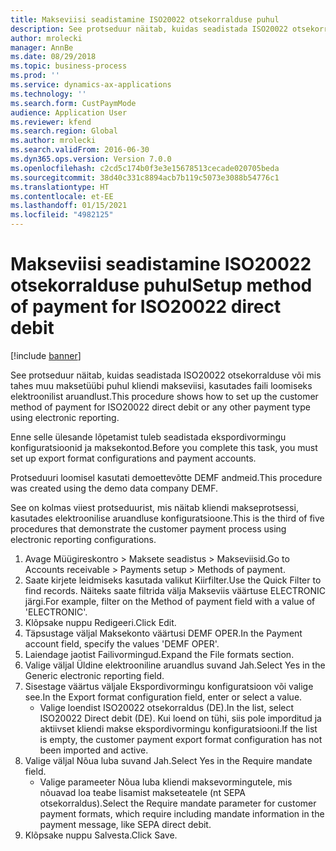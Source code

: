 ```yaml
---
title: Makseviisi seadistamine ISO20022 otsekorralduse puhul
description: See protseduur näitab, kuidas seadistada ISO20022 otsekorralduse või mis tahes muu maksetüübi puhul kliendi makseviisi, kasutades faili loomiseks elektroonilist aruandlust.
author: mrolecki
manager: AnnBe
ms.date: 08/29/2018
ms.topic: business-process
ms.prod: ''
ms.service: dynamics-ax-applications
ms.technology: ''
ms.search.form: CustPaymMode
audience: Application User
ms.reviewer: kfend
ms.search.region: Global
ms.author: mrolecki
ms.search.validFrom: 2016-06-30
ms.dyn365.ops.version: Version 7.0.0
ms.openlocfilehash: c2cd5c174b0f3e3e15678513cecade020705beda
ms.sourcegitcommit: 38d40c331c8894acb7b119c5073e3088b54776c1
ms.translationtype: HT
ms.contentlocale: et-EE
ms.lasthandoff: 01/15/2021
ms.locfileid: "4982125"
---
```

# <a name="setup-method-of-payment-for-iso20022-direct-debit"></a><span data-ttu-id="d3e12-103">Makseviisi seadistamine ISO20022 otsekorralduse puhul</span><span class="sxs-lookup"><span data-stu-id="d3e12-103">Setup method of payment for ISO20022 direct debit</span></span>

[!include [banner](../../includes/banner.md)]

<span data-ttu-id="d3e12-104">See protseduur näitab, kuidas seadistada ISO20022 otsekorralduse või mis tahes muu maksetüübi puhul kliendi makseviisi, kasutades faili loomiseks elektroonilist aruandlust.</span><span class="sxs-lookup"><span data-stu-id="d3e12-104">This procedure shows how to set up the customer method of payment for ISO20022 direct debit or any other payment type using electronic reporting.</span></span> 



<span data-ttu-id="d3e12-105">Enne selle ülesande lõpetamist tuleb seadistada ekspordivormingu konfiguratsioonid ja maksekontod.</span><span class="sxs-lookup"><span data-stu-id="d3e12-105">Before you complete this task, you must set up export format configurations and payment accounts.</span></span>



<span data-ttu-id="d3e12-106">Protseduuri loomisel kasutati demoettevõtte DEMF andmeid.</span><span class="sxs-lookup"><span data-stu-id="d3e12-106">This procedure was created using the demo data company DEMF.</span></span>



<span data-ttu-id="d3e12-107">See on kolmas viiest protseduurist, mis näitab kliendi makseprotsessi, kasutades elektroonilise aruandluse konfiguratsioone.</span><span class="sxs-lookup"><span data-stu-id="d3e12-107">This is the third of five procedures that demonstrate the customer payment process using electronic reporting configurations.</span></span>

1. <span data-ttu-id="d3e12-108">Avage Müügireskontro > Maksete seadistus > Makseviisid.</span><span class="sxs-lookup"><span data-stu-id="d3e12-108">Go to Accounts receivable > Payments setup > Methods of payment.</span></span>
2. <span data-ttu-id="d3e12-109">Saate kirjete leidmiseks kasutada valikut Kiirfilter.</span><span class="sxs-lookup"><span data-stu-id="d3e12-109">Use the Quick Filter to find records.</span></span> <span data-ttu-id="d3e12-110">Näiteks saate filtrida välja Makseviis väärtuse ELECTRONIC järgi.</span><span class="sxs-lookup"><span data-stu-id="d3e12-110">For example, filter on the Method of payment field with a value of 'ELECTRONIC'.</span></span>
3. <span data-ttu-id="d3e12-111">Klõpsake nuppu Redigeeri.</span><span class="sxs-lookup"><span data-stu-id="d3e12-111">Click Edit.</span></span>
4. <span data-ttu-id="d3e12-112">Täpsustage väljal Maksekonto väärtusi DEMF OPER.</span><span class="sxs-lookup"><span data-stu-id="d3e12-112">In the Payment account field, specify the values 'DEMF OPER'.</span></span>
5. <span data-ttu-id="d3e12-113">Laiendage jaotist Failivormingud.</span><span class="sxs-lookup"><span data-stu-id="d3e12-113">Expand the File formats section.</span></span>
6. <span data-ttu-id="d3e12-114">Valige väljal Üldine elektrooniline aruandlus suvand Jah.</span><span class="sxs-lookup"><span data-stu-id="d3e12-114">Select Yes in the Generic electronic reporting field.</span></span>
7. <span data-ttu-id="d3e12-115">Sisestage väärtus väljale Ekspordivormingu konfiguratsioon või valige see.</span><span class="sxs-lookup"><span data-stu-id="d3e12-115">In the Export format configuration field, enter or select a value.</span></span>
    * <span data-ttu-id="d3e12-116">Valige loendist ISO20022 otsekorraldus (DE).</span><span class="sxs-lookup"><span data-stu-id="d3e12-116">In the list, select ISO20022 Direct debit (DE).</span></span>  <span data-ttu-id="d3e12-117">Kui loend on tühi, siis pole imporditud ja aktiivset kliendi makse ekspordivormingu konfiguratsiooni.</span><span class="sxs-lookup"><span data-stu-id="d3e12-117">If the list is empty, the customer payment export format configuration has not been imported and active.</span></span>  
8. <span data-ttu-id="d3e12-118">Valige väljal Nõua luba suvand Jah.</span><span class="sxs-lookup"><span data-stu-id="d3e12-118">Select Yes in the Require mandate field.</span></span>
    * <span data-ttu-id="d3e12-119">Valige parameeter Nõua luba kliendi maksevormingutele, mis nõuavad loa teabe lisamist makseteatele (nt SEPA otsekorraldus).</span><span class="sxs-lookup"><span data-stu-id="d3e12-119">Select the Require mandate parameter for customer payment formats, which require including mandate information in the payment message, like SEPA direct debit.</span></span>  
9. <span data-ttu-id="d3e12-120">Klõpsake nuppu Salvesta.</span><span class="sxs-lookup"><span data-stu-id="d3e12-120">Click Save.</span></span>

